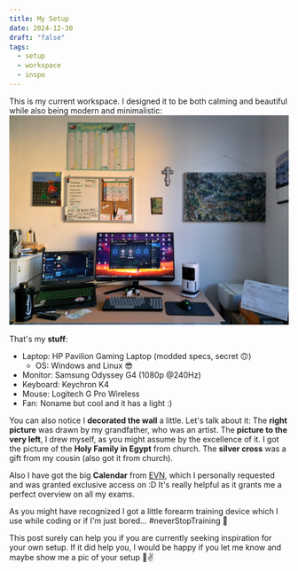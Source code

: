 ```yaml
---
title: My Setup
date: 2024-12-30
draft: "false"
tags:
  - setup
  - workspace
  - inspo
---
```

This is my current workspace. I designed it to be both calming and beautiful while also being modern and minimalistic:
![my workspace](workspace.jpeg)

That's my **stuff**:
- Laptop: HP Pavilion Gaming Laptop (modded specs, secret 🙃) 
	- OS: Windows and Linux 😎
- Monitor: Samsung Odyssey G4 (1080p @240Hz) 
- Keyboard: Keychron K4
- Mouse: Logitech G Pro Wireless
- Fan: Noname but cool and it has a light :)

You can also notice I **decorated the wall** a little. Let's talk about it:
	The **right picture** was drawn by my grandfather, who was an artist. The **picture to the very left**, I drew myself, as you might assume by the excellence of it.
	I got the picture of the **Holy Family in Egypt** from church. The **silver cross** was a gift from my cousin (also got it from church).

Also I have got the big **Calendar** from [EVN](https://www.evn.at/), which I personally requested and was granted exclusive access on :D It's really helpful as it grants me a perfect overview on all my exams.

As you might have recognized I got a little forearm training device which I use while coding or if I'm just bored... #neverStopTraining 💪


This post surely can help you if you are currently seeking inspiration for your own setup. If it did help you, I would be happy if you let me know and maybe show me a pic of your setup 📸✌️ 